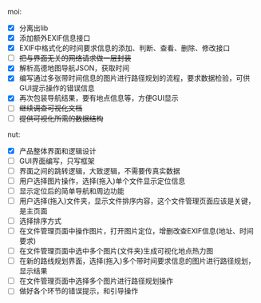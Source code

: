 moi:
- [x] 分离出lib
- [x] 添加额外EXIF信息接口
- [x] EXIF中格式化的时间要求信息的添加、判断、查看、删除、修改接口
- [ ] ~~把与界面无关的网络请求做一层封装~~
- [x] 解析高德地图导航JSON，获取时间
- [x] 编写通过多张带时间信息的图片进行路径规划的流程，要求数据检验，可供GUI提示操作的错误信息
- [x] 再次包装导航结果，要有地点信息等，方便GUI显示
- [ ] ~~继续调查可视化文档~~
- [ ] ~~提供可视化所需的数据结构~~

nut:
- [x] 产品整体界面和逻辑设计
- [ ] GUI界面编写，只写框架
- [ ] 界面之间的跳转逻辑，大致逻辑，不需要传真实数据
- [ ] 用户选择图片操作，选择(拖入)单个文件显示定位信息
- [ ] 显示定位后的简单导航和周边功能
- [ ] 用户选择(拖入)文件夹，显示文件排序内容，这个文件管理页面应该是关键，是主页面
- [ ] 选择排序方式
- [ ] 在文件管理页面中操作图片，打开图片定位，增删改查EXIF信息(地址、时间要求)
- [ ] 在文件管理页面中选中多个图片(文件夹)生成可视化地点热力图
- [ ] 在新的路线规划界面，选择(拖入)多个带时间要求信息的图片进行路径规划，显示结果
- [ ] 在文件管理页面中选择多个图片进行路径规划操作
- [ ] 做好各个环节的错误提示，和引导操作